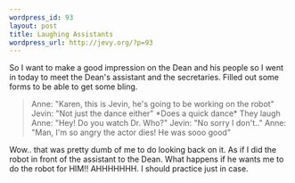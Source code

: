 ```yaml
--- 
wordpress_id: 93
layout: post
title: Laughing Assistants
wordpress_url: http://jevy.org/?p=93
---
```

So I want to make a good impression on the Dean and his people so I went in today to meet the Dean's assistant and the secretaries.  Filled out some forms to be able to get some bling.
<blockquote>Anne: "Karen, this is Jevin, he's going to be working on the robot"
Jevin: "Not just the dance either" *Does a quick dance*
They laugh
Anne: "Hey!  Do you watch Dr. Who?"
Jevin: "No sorry I don't.."
Anne: "Man, I'm so angry the actor dies!  He was sooo good"
</blockquote>

Wow.. that was pretty dumb of me to do looking back on it.  As if I did the robot in front of the assistant to the Dean.  What happens if he wants me to do the robot for HIM!! AHHHHHHH.  I should practice just in case.
